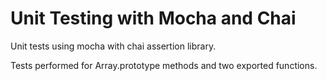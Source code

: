 # Unit Testing with Mocha and Chai

Unit tests using mocha with chai assertion library. 

Tests performed for Array.prototype methods and two exported functions. 
